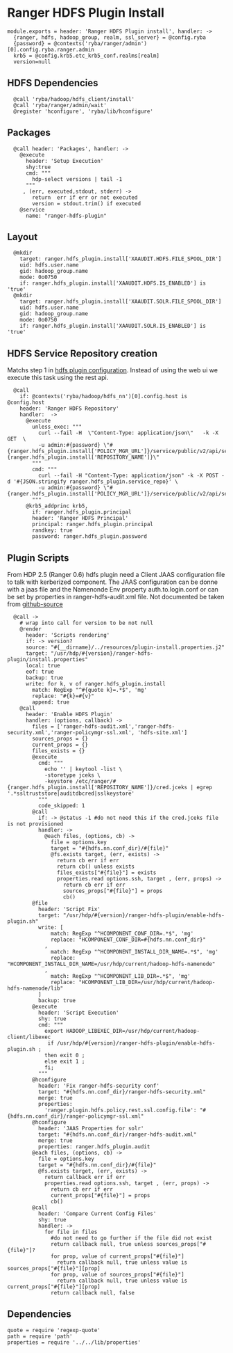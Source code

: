 # Ranger HDFS Plugin Install

    module.exports = header: 'Ranger HDFS Plugin install', handler: ->
      {ranger, hdfs, hadoop_group, realm, ssl_server} = @config.ryba
      {password} = @contexts('ryba/ranger/admin')[0].config.ryba.ranger.admin
      krb5 = @config.krb5.etc_krb5_conf.realms[realm]
      version=null

## HDFS Dependencies

      @call 'ryba/hadoop/hdfs_client/install'
      @call 'ryba/ranger/admin/wait'
      @register 'hconfigure', 'ryba/lib/hconfigure'

## Packages

      @call header: 'Packages', handler: ->        
        @execute
          header: 'Setup Execution'
          shy:true
          cmd: """
            hdp-select versions | tail -1
          """
         , (err, executed,stdout, stderr) ->
            return  err if err or not executed
            version = stdout.trim() if executed
        @service
          name: "ranger-hdfs-plugin"

## Layout

      @mkdir
        target: ranger.hdfs_plugin.install['XAAUDIT.HDFS.FILE_SPOOL_DIR']
        uid: hdfs.user.name
        gid: hadoop_group.name
        mode: 0o0750
        if: ranger.hdfs_plugin.install['XAAUDIT.HDFS.IS_ENABLED'] is 'true'
      @mkdir
        target: ranger.hdfs_plugin.install['XAAUDIT.SOLR.FILE_SPOOL_DIR']
        uid: hdfs.user.name
        gid: hadoop_group.name
        mode: 0o0750
        if: ranger.hdfs_plugin.install['XAAUDIT.SOLR.IS_ENABLED'] is 'true'

## HDFS Service Repository creation
Matchs step 1 in [hdfs plugin configuration][hdfs-plugin]. Instead of using the web ui
we execute this task using the rest api.

      @call 
        if: @contexts('ryba/hadoop/hdfs_nn')[0].config.host is @config.host 
        header: 'Ranger HDFS Repository'
        handler:  ->
          @execute
            unless_exec: """
              curl --fail -H  \"Content-Type: application/json\"   -k -X GET  \ 
              -u admin:#{password} \"#{ranger.hdfs_plugin.install['POLICY_MGR_URL']}/service/public/v2/api/service/name/#{ranger.hdfs_plugin.install['REPOSITORY_NAME']}\"
            """
            cmd: """
              curl --fail -H "Content-Type: application/json" -k -X POST -d '#{JSON.stringify ranger.hdfs_plugin.service_repo}' \
              -u admin:#{password} \"#{ranger.hdfs_plugin.install['POLICY_MGR_URL']}/service/public/v2/api/service/\"
            """
          @krb5_addprinc krb5,
            if: ranger.hdfs_plugin.principal
            header: 'Ranger HDFS Principal'
            principal: ranger.hdfs_plugin.principal
            randkey: true
            password: ranger.hdfs_plugin.password

## Plugin Scripts 
From HDP 2.5 (Ranger 0.6) hdfs plugin need a Client JAAS configuration file to
talk with kerberized component.
The JAAS configuration can be donne with a jaas file and the Namenonde Env property
auth.to.login.conf or can be set by properties in ranger-hdfs-audit.xml file.
Not documented be taken from [github-source][hdfs-plugin-source]

      @call ->
        # wrap into call for version to be not null
        @render
          header: 'Scripts rendering'
          if: -> version?
          source: "#{__dirname}/../resources/plugin-install.properties.j2"
          target: "/usr/hdp/#{version}/ranger-hdfs-plugin/install.properties"
          local: true
          eof: true
          backup: true
          write: for k, v of ranger.hdfs_plugin.install
            match: RegExp "^#{quote k}=.*$", 'mg'
            replace: "#{k}=#{v}"
            append: true
        @call
          header: 'Enable HDFS Plugin'
          handler: (options, callback) ->
            files = ['ranger-hdfs-audit.xml','ranger-hdfs-security.xml','ranger-policymgr-ssl.xml', 'hdfs-site.xml']
            sources_props = {}
            current_props = {}
            files_exists = {}
            @execute
              cmd: """
                echo '' | keytool -list \
                -storetype jceks \
                -keystore /etc/ranger/#{ranger.hdfs_plugin.install['REPOSITORY_NAME']}/cred.jceks | egrep '.*ssltruststore|auditdbcred|sslkeystore'
              """
              code_skipped: 1 
            @call 
              if: -> @status -1 #do not need this if the cred.jceks file is not provisioned
              handler: ->
                @each files, (options, cb) ->
                  file = options.key
                  target = "#{hdfs.nn.conf_dir}/#{file}"
                  @fs.exists target, (err, exists) ->
                    return cb err if err
                    return cb() unless exists
                    files_exists["#{file}"] = exists
                    properties.read options.ssh, target , (err, props) ->
                      return cb err if err
                      sources_props["#{file}"] = props  
                      cb()   
            @file
              header: 'Script Fix'
              target: "/usr/hdp/#{version}/ranger-hdfs-plugin/enable-hdfs-plugin.sh"
              write: [
                  match: RegExp "^HCOMPONENT_CONF_DIR=.*$", 'mg'
                  replace: "HCOMPONENT_CONF_DIR=#{hdfs.nn.conf_dir}"
                ,   
                  match: RegExp "^HCOMPONENT_INSTALL_DIR_NAME=.*$", 'mg'
                  replace: "HCOMPONENT_INSTALL_DIR_NAME=/usr/hdp/current/hadoop-hdfs-namenode"
                ,
                  match: RegExp "^HCOMPONENT_LIB_DIR=.*$", 'mg'
                  replace: "HCOMPONENT_LIB_DIR=/usr/hdp/current/hadoop-hdfs-namenode/lib"
              ]
              backup: true
            @execute
              header: 'Script Execution'
              shy: true
              cmd: """
                export HADOOP_LIBEXEC_DIR=/usr/hdp/current/hadoop-client/libexec
                 if /usr/hdp/#{version}/ranger-hdfs-plugin/enable-hdfs-plugin.sh ;
                then exit 0 ;
                else exit 1 ;
                fi;
              """
            @hconfigure
              header: 'Fix ranger-hdfs-security conf'
              target: "#{hdfs.nn.conf_dir}/ranger-hdfs-security.xml"
              merge: true
              properties:
                'ranger.plugin.hdfs.policy.rest.ssl.config.file': "#{hdfs.nn.conf_dir}/ranger-policymgr-ssl.xml"
            @hconfigure
              header: 'JAAS Properties for solr'
              target: "#{hdfs.nn.conf_dir}/ranger-hdfs-audit.xml"
              merge: true
              properties: ranger.hdfs_plugin.audit
            @each files, (options, cb) ->
              file = options.key
              target = "#{hdfs.nn.conf_dir}/#{file}"
              @fs.exists target, (err, exists) ->
                return callback err if err
                properties.read options.ssh, target , (err, props) ->
                  return cb err if err
                  current_props["#{file}"] = props
                  cb()                
            @call
              header: 'Compare Current Config Files'
              shy: true
              handler: ->
                for file in files
                  #do not need to go further if the file did not exist
                  return callback null, true unless sources_props["#{file}"]?
                  for prop, value of current_props["#{file}"]
                    return callback null, true unless value is sources_props["#{file}"][prop]
                  for prop, value of sources_props["#{file}"]
                    return callback null, true unless value is current_props["#{file}"][prop]
                  return callback null, false

## Dependencies

    quote = require 'regexp-quote'
    path = require 'path'
    properties = require '../../lib/properties'


[hdfs-plugin]:(https://docs.hortonworks.com/HDPDocuments/HDP2/HDP-2.4.0/bk_installing_manually_book/content/installing_ranger_plugins.html#installing_ranger_hdfs_plugin)
[hdfs-plugin-source]: https://github.com/apache/incubator-ranger/blob/ranger-0.6/agents-audit/src/main/java/org/apache/ranger/audit/utils/InMemoryJAASConfiguration.java
